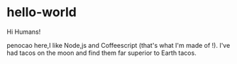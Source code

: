 # hello-world

Hi Humans!

penocao here,I like Node,js and Coffeescript (that's what I'm made of !).
I've had tacos on the moon and find them far superior to Earth tacos.
